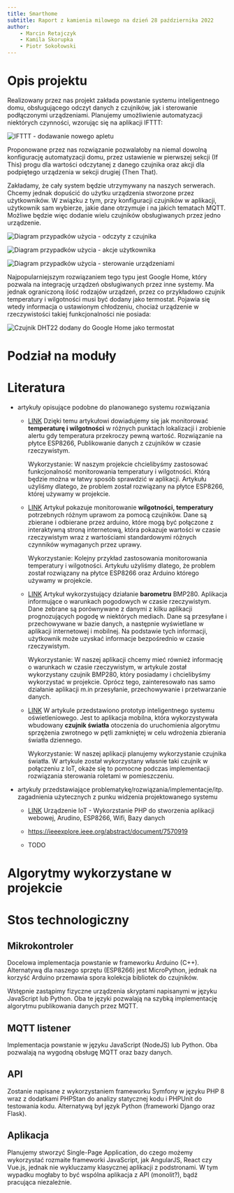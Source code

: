 ```yaml
---
title: Smarthome
subtitle: Raport z kamienia milowego na dzień 28 października 2022
author:
    - Marcin Retajczyk
    - Kamila Skorupka
    - Piotr Sokołowski
---
```


# Opis projektu

<!-- Dokładny opis realizowanego projektu, jego zakres, przykłady zastosowania, planowane funkcjonalności (przypadki użycia), porównanie z istniejącymi rozwiązaniami, itp. -->

Realizowany przez nas projekt zakłada powstanie systemu inteligentnego domu, obsługującego odczyt danych z czujników, jak i sterowanie podłączonymi urządzeniami. Planujemy umożliwienie automatyzacji niektórych czynności, wzorując się na aplikacji IFTTT:

![IFTTT - dodawanie nowego apletu](ifttt.png)

Proponowane przez nas rozwiązanie pozwalałoby na niemal dowolną konfigurację automatyzacji domu, przez ustawienie w pierwszej sekcji (If This) progu dla wartości odczytanej z danego czujnika oraz akcji dla podpiętego urządzenia w sekcji drugiej (Then That).

Zakładamy, że cały system będzie utrzymywany na naszych serwerach. Chcemy jednak dopuścić do użytku urządzenia stworzone przez użytkowników. W związku z tym, przy konfiguracji czujników w aplikacji, użytkownik sam wybierze, jakie dane otrzymuje i na jakich tematach MQTT. Możliwe będzie więc dodanie wielu czujników obsługiwanych przez jedno urządzenie.

![Diagram przypadków użycia - odczyty z czujnika](schematy/odczyty-z-czujnikow.png)

![Diagram przypadków użycia - akcje użytkownika](schematy/akcje-uzytkownika.png)

![Diagram przypadków użycia - sterowanie urządzeniami](schematy/sterowanie-urzadzeniami.png)

Najpopularniejszym rozwiązaniem tego typu jest Google Home, który pozwala na integrację urządzeń obsługiwanych przez inne systemy. Ma jednak ograniczoną ilość rodzajów urządzeń, przez co przykładowo czujnik temperatury i wilgotności musi być dodany jako termostat. Pojawia się wtedy informacja o ustawionym chłodzeniu, chociaż urządzenie w rzeczywistości takiej funkcjonalności nie posiada:

![Czujnik DHT22 dodany do Google Home jako termostat](ghome.png)

# Podział na moduły

<!-- Podział projektu na moduły oraz interfejsy pomiędzy poszczególnymi modułami. Moduły powinny być tak zaplanowane, żeby reprezentowały dobrze wydzieloną część systemu (nadającą się do powtórnego wykorzystania) i żeby dało się je (w miarę) równolegle implementować. -->

# Literatura

<!-- Badania (research) literatury. Należy znaleźć m.in. artykuły opisujące podobne do planowanego systemu rozwiązania, oraz artykuły przedstawiające problematykę/rozwiązania/implementacje/itp. zagadnień użytecznych z punku widzenia projektowanego systemu (np. modele matematyczne/fizyczne/itp., których można użyć w implementacji projektowanego systemu, zagadnienia dot. przesyłania danych w podobnych systemach, bezpieczeństwa itp.). Należy krótko przedstawić co z danego artykułu zostanie potencjalnie wykorzystane w projektowanym systemie wraz z krótkim uzasadnieniem dlaczego. -->


* artykuły opisujące podobne do planowanego systemu rozwiązania
       
       
    - [LINK](https://ieeexplore.ieee.org/document/8073958) Dzięki temu artykułowi dowiadujemy się jak monitorować **temperaturę i wilgotności** w różnych punktach lokalizacji i zrobienie alertu gdy temperatura przekroczy pewną wartość. Rozwiązanie na płytce ESP8266,  Publikowanie danych z czujników w czasie rzeczywistym.

        Wykorzystanie:
        W naszym projekcie chcielibyśmy zastosować funkcjonalność monitorowania temperatury i wilgotności. Którą będzie można w łatwy sposób sprawdzić w aplikacji.
        Artykułu użyliśmy dlatego, że problem został rozwiązany na płytce ESP8266, której używamy w projekcie. 
        
   - [LINK](https://ieeexplore.ieee.org/abstract/document/7906792) Artykuł pokazuje monitorowanie **wilgotności, temperatury** potrzebnych różnym uprawom za pomocą czujników. 
Dane są zbierane i odbierane przez arduino, które mogą być połączone z interaktywną stroną internetową,
która pokazuje wartości w czasie rzeczywistym wraz z wartościami standardowymi różnych czynników 
wymaganych przez uprawy.
        
        Wykorzystanie:
        Kolejny przykład zastosowania monitorowania temperatury i wilgotności. 
        Artykułu użyliśmy dlatego, że problem został rozwiązany na płytce ESP8266 oraz Arduino którego używamy w projekcie. 
        
   - [LINK](https://ieeexplore.ieee.org/document/8711997)  Artykuł wykorzystujący działanie **barometru** BMP280.
        Aplikacja informujące o warunkach pogodowych w czasie rzeczywistym.
        Dane zebrane są porównywane z danymi z kilku aplikacji prognozujących pogodę w niektórych mediach.
        Dane są przesyłane i przechowywane w bazie danych, a następnie wyświetlane w aplikacji internetowej
        i mobilnej. Na podstawie tych informacji, użytkownik może uzyskać informacje bezpośrednio w czasie rzeczywistym.
        
        Wykorzystanie:
        W naszej aplikacji chcemy mieć również informację o warunkach w czasie rzeczywistym, w artykule został wykorzystany czujnik BMP280, który posiadamy i chcielibyśmy wykorzystać w projekcie. Oprócz tego, zainteresowało nas samo działanie aplikacji m.in przesyłanie, przechowywanie i przetwarzanie danych. 

   - [LINK](https://www.sciencedirect.com/science/article/pii/S0378778816319971)  W artykule przedstawiono prototyp inteligentnego systemu oświetleniowego. Jest to aplikacja mobilna, która wykorzystywała wbudowany **czujnik światła** otoczenia do uruchomienia algorytmu sprzężenia zwrotnego w pętli zamkniętej w celu wdrożenia zbierania światła dziennego.
        
        Wykorzystanie:
        W naszej aplikacji planujemy wykorzystanie czujnika światła.  W artykule został wykorzystany własnie taki czujnik w połączeniu z IoT,  okaże się to pomocne podczas implementacji rozwiązania sterowania roletami w pomieszczeniu.
        
* artykuły przedstawiające problematykę/rozwiązania/implementacje/itp. zagadnienia użytecznych z punku widzenia projektowanego systemu

    - [LINK](https://d1wqtxts1xzle7.cloudfront.net/53208020/CSEIT172289-with-cover-page-v2.pdf?Expires=1666806891&Signature=XkU0hZ4jNAWaRJWjZpawXp~PRLD~Mm1hkTbRAC431yleN6DXDHI8Gj30Iy3OXTWek6yzBipqXe6ZkP7bWD5NeQNbWbfDPuxvN0s2fWFfxKS6X~HSESriqSCpAK~bxwlLqm0VDzA04KxN-IwYI2~hvPyh5uX5CKr3WypJQHuDCdRfeM5~zRiiMZnl9PPD-5kJtyz6Z6mTFiTZ5KQjxurvFvbHk0IiqlIXJ4ihH3xCH~OmrFcL0yER--FTwTKt5B2wBY1jVPnwHin6Sxs2rAuBs4vKNUM0i0NCPeGPuRzbhOkK85LwmQedHayyg4XkN7mGB1AEMTSdFgwgR3~E~TrQrw__&Key-Pair-Id=APKAJLOHF5GGSLRBV4ZA) Urządzenie IoT -  Wykorzstanie PHP do stworzenia aplikacji webowej, Arudino, ESP8266, Wifi, Bazy danych 
    
   -  https://ieeexplore.ieee.org/abstract/document/7570919
   -  TODO




# Algorytmy wykorzystane w projekcie

<!-- Algorytmy, techniki, prawa fizyczne, wzory, itp. które zostaną wykorzystane. Na przykład jeśli częścią projektu jest symulator to na bazie jakich algorytmów/praw fizycznych będzie on zaimplementowany, jeśli częścią systemu jest optymalizacja/rozpoznawanie czegoś to jakie techniki (np. z zakresu uczenia maszynowego) zostaną zastosowane. -->

# Stos technologiczny

<!-- Planowany stos technologiczny wraz z uzasadnieniem wyboru (oraz alternatywnymi rozwiązaniami, które zostały odrzucone - również z uzasadnieniem) -->

## Mikrokontroler

Docelowa implementacja powstanie w frameworku Arduino (C++). Alternatywą dla naszego sprzętu (ESP8266) jest MicroPython, jednak na korzyść Arduino przemawia spora kolekcja bibliotek do czujników.

Wstępnie zastąpimy fizyczne urządzenia skryptami napisanymi w języku JavaScript lub Python. Oba te języki pozwalają na szybką implementację algorytmu publikowania danych przez MQTT.

## MQTT listener

Implementacja powstanie w języku JavaScript (NodeJS) lub Python. Oba pozwalają na wygodną obsługę MQTT oraz bazy danych.

## API

Zostanie napisane z wykorzystaniem frameworku Symfony w języku PHP 8 wraz z dodatkami PHPStan do analizy statycznej kodu i PHPUnit do testowania kodu. Alternatywą był język Python (frameworki Django oraz Flask).

## Aplikacja

Planujemy stworzyć Single-Page Application, do czego możemy wykorzystać rozmaite frameworki JavaScript, jak AngularJS, React czy Vue.js, jednak nie wykluczamy klasycznej aplikacji z podstronami. W tym wypadku mogłaby to być wspólna aplikacja z API (monolit?), bądź pracująca niezależnie.
